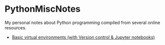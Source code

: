 # PythonMiscNotes
My personal notes about Python programming compiled from several online resources.

- [Basic virtual environments (with Version control & Jupyter notebooks)](pages/01_virtualenv.md)